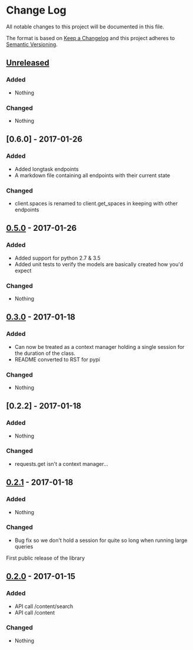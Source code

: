# Change Log
All notable changes to this project will be documented in this file.

The format is based on [Keep a Changelog](http://keepachangelog.com/)
and this project adheres to [Semantic Versioning](http://semver.org/).

## [Unreleased]
### Added
- Nothing

### Changed
- Nothing

## [0.6.0] - 2017-01-26

### Added
- Added longtask endpoints
- A markdown file containing all endpoints with their current state

### Changed
- client.spaces is renamed to client.get_spaces in keeping with other endpoints

## [0.5.0] - 2017-01-26

### Added
- Added support for python 2.7 & 3.5
- Added unit tests to verify the models are basically created how you'd expect 

### Changed
- Nothing

## [0.3.0] - 2017-01-18

### Added
- Can now be treated as a context manager holding a single session for the duration
 of the class.
- README converted to RST for pypi

### Changed
- Nothing

## [0.2.2] - 2017-01-18

### Added
- Nothing

### Changed
- requests.get isn't a context manager...

## [0.2.1] - 2017-01-18

### Added
- Nothing

### Changed
- Bug fix so we don't hold a session for quite so long when running large queries

First public release of the library
## [0.2.0] - 2017-01-15

### Added
- API call /content/search
- API call /content

### Changed
- Nothing

[Unreleased]: https://github.com/DaveTCode/confluence-python-lib/compare/0.6.0...HEAD
[0.5.0]: https://github.com/DaveTCode/confluence-python-lib/compare/0.5.0...0.6.0
[0.5.0]: https://github.com/DaveTCode/confluence-python-lib/compare/0.3.0...0.5.0
[0.3.0]: https://github.com/DaveTCode/confluence-python-lib/compare/0.2.2...0.3.0
[0.2.1]: https://github.com/DaveTCode/confluence-python-lib/compare/0.2.1...0.2.2
[0.2.1]: https://github.com/DaveTCode/confluence-python-lib/compare/0.2.0...0.2.1
[0.2.0]: https://github.com/DaveTCode/confluence-python-lib/compare/0.0.1...0.2.0